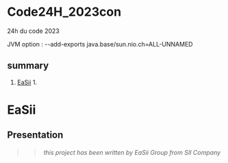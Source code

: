 # Code24H_2023con
24h du code 2023


JVM option : --add-exports java.base/sun.nio.ch=ALL-UNNAMED


summary
--
1. [EaSii](#easii)
   1. 



EaSii
================

Presentation
--
>><div align=center> <h6> this project has been written by EaSii Group from SII Company </h6></div>



